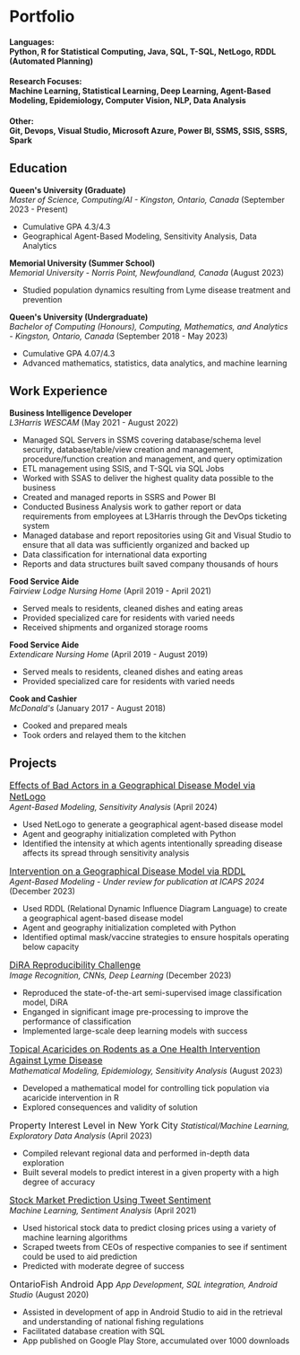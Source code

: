 # Portfolio

#### Languages: <br /> Python, R for Statistical Computing, Java, SQL, T-SQL, NetLogo, RDDL (Automated Planning)
#### Research Focuses: <br /> Machine Learning, Statistical Learning, Deep Learning, Agent-Based Modeling, Epidemiology, Computer Vision, NLP, Data Analysis
#### Other: <br /> Git, Devops, Visual Studio, Microsoft Azure, Power BI, SSMS, SSIS, SSRS, Spark

## Education					
**Queen's University (Graduate)** <br />
_Master of Science, Computing/AI - Kingston, Ontario, Canada_ (September 2023 - Present)
- Cumulative GPA 4.3/4.3
- Geographical Agent-Based Modeling, Sensitivity Analysis, Data Analytics

**Memorial University (Summer School)** <br />
  _Memorial University - Norris Point, Newfoundland, Canada_ (August 2023)
- Studied population dynamics resulting from Lyme disease treatment and prevention

**Queen's University (Undergraduate)** <br />
  _Bachelor of Computing (Honours), Computing, Mathematics, and Analytics - Kingston, Ontario, Canada_ (September 2018 - May 2023)
- Cumulative GPA 4.07/4.3
- Advanced mathematics, statistics, data analytics, and machine learning

## Work Experience
**Business Intelligence Developer** <br />
_L3Harris WESCAM_ (May 2021 - August 2022)
- Managed SQL Servers in SSMS covering database/schema level security, database/table/view creation and management, procedure/function creation and management, and query 
optimization
- ETL management using SSIS, and T-SQL via SQL Jobs
- Worked with SSAS to deliver the highest quality data possible to the business
- Created and managed reports in SSRS and Power BI
- Conducted Business Analysis work to gather report or data requirements from employees at L3Harris through the DevOps ticketing system
- Managed database and report repositories using Git and Visual Studio to ensure that all data was sufficiently organized and backed up
- Data classification for international data exporting
- Reports and data structures built saved company thousands of hours

**Food Service Aide** <br />
_Fairview Lodge Nursing Home_ (April 2019 - April 2021)
- Served meals to residents, cleaned dishes and eating areas
- Provided specialized care for residents with varied needs
- Received shipments and organized storage rooms

**Food Service Aide** <br />
_Extendicare Nursing Home_ (April 2019 - August 2019)
- Served meals to residents, cleaned dishes and eating areas
- Provided specialized care for residents with varied needs

**Cook and Cashier** <br />
_McDonald's_ (January 2017 - August 2018)
- Cooked and prepared meals
- Took orders and relayed them to the kitchen

## Projects

<a href="pdfs/Bad_Actors.pdf"><font size="+0.5">Effects of Bad Actors in a Geographical Disease Model via NetLogo </font> </a> <br />
_Agent-Based Modeling, Sensitivity Analysis_ (April 2024)
- Used NetLogo to generate a geographical agent-based disease model
- Agent and geography initialization completed with Python
- Identified the intensity at which agents intentionally spreading disease affects its spread through sensitivity analysis

<a href="pdfs/RDDL_Sim.pdf"><font size="+0.5">Intervention on a Geographical Disease Model via RDDL </font> </a> <br />
_Agent-Based Modeling - Under review for publication at ICAPS 2024_ (December 2023)
- Used RDDL (Relational Dynamic Influence Diagram Language) to create a geographical agent-based disease model
- Agent and geography initialization completed with Python
- Identified optimal mask/vaccine strategies to ensure hospitals operating below capacity

<a href="pdfs/DiRA.pdf"><font size="+0.5">DiRA Reproducibility Challenge </font> </a> <br />
_Image Recognition, CNNs, Deep Learning_ (December 2023)
- Reproduced the state-of-the-art semi-supervised image classification model, DiRA
- Enganged in significant image pre-processing to improve the performance of classification
- Implemented large-scale deep learning models with success

<a href="pdfs/Lyme_Disease.pdf"><font size="+0.5">Topical Acaricides on Rodents as a One Health Intervention Against Lyme Disease </font> </a> <br />
_Mathematical Modeling, Epidemiology, Sensitivity Analysis_ (August 2023)
- Developed a mathematical model for controlling tick population via acaricide intervention in R
- Explored consequences and validity of solution

<font size="+0.5">Property Interest Level in New York City </font>
_Statistical/Machine Learning, Exploratory Data Analysis_ (April 2023)
- Compiled relevant regional data and performed in-depth data exploration
- Built several models to predict interest in a given property with a high degree of accuracy

<a href="pdfs/Stock Market Analysis.pdf"><font size="+0.5">Stock Market Prediction Using Tweet Sentiment </font> </a>  <br />
_Machine Learning, Sentiment Analysis_ (April 2021)
- Used historical stock data to predict closing prices using a variety of machine learning algorithms
- Scraped tweets from CEOs of respective companies to see if sentiment could be used to aid prediction
- Predicted with moderate degree of success

<font size="+0.5">OntarioFish Android App </font>
_App Development, SQL integration, Android Studio_ (August 2020)
- Assisted in development of app in Android Studio to aid in the retrieval and understanding of national fishing regulations
- Facilitated database creation with SQL
- App published on Google Play Store, accumulated over 1000 downloads
